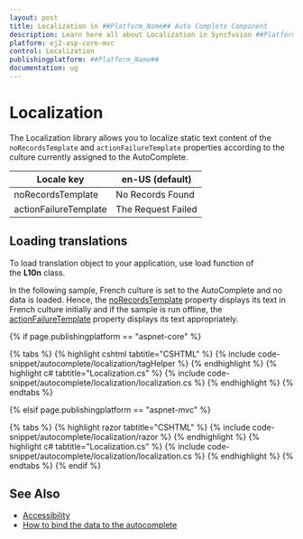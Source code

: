 ```yaml
---
layout: post
title: Localization in ##Platform_Name## Auto Complete Component
description: Learn here all about Localization in Syncfusion ##Platform_Name## Auto Complete component of Syncfusion Essential JS 2 and more.
platform: ej2-asp-core-mvc
control: Localization
publishingplatform: ##Platform_Name##
documentation: ug
---
```



# Localization

The Localization library allows you to localize static text content of the
`noRecordsTemplate` and `actionFailureTemplate` properties according to the culture currently assigned to the AutoComplete.

| Locale key | en-US (default)
|------|------
| noRecordsTemplate |  No Records Found
| actionFailureTemplate | The Request Failed

## Loading translations

To load translation object to your application, use load function of the **L10n** class.

In the following sample, French culture is set to the AutoComplete and no data is loaded. Hence, the
[noRecordsTemplate](https://help.syncfusion.com/cr/cref_files/aspnetcore-js2/Syncfusion.EJ2~Syncfusion.EJ2.DropDowns.AutoCompleteBuilder~NoRecordsTemplate.html) property displays its text in French culture initially and if the sample
is run offline, the [actionFailureTemplate](https://help.syncfusion.com/cr/cref_files/aspnetcore-js2/Syncfusion.EJ2~Syncfusion.EJ2.DropDowns.AutoCompleteBuilder~ActionFailureTemplate.html) property displays its text appropriately.

{% if page.publishingplatform == "aspnet-core" %}

{% tabs %}
{% highlight cshtml tabtitle="CSHTML" %}
{% include code-snippet/autocomplete/localization/tagHelper %}
{% endhighlight %}
{% highlight c# tabtitle="Localization.cs" %}
{% include code-snippet/autocomplete/localization/localization.cs %}
{% endhighlight %}
{% endtabs %}

{% elsif page.publishingplatform == "aspnet-mvc" %}

{% tabs %}
{% highlight razor tabtitle="CSHTML" %}
{% include code-snippet/autocomplete/localization/razor %}
{% endhighlight %}
{% highlight c# tabtitle="Localization.cs" %}
{% include code-snippet/autocomplete/localization/localization.cs %}
{% endhighlight %}
{% endtabs %}
{% endif %}



## See Also

* [Accessibility](./accessibility/)
* [How to bind the data to the autocomplete](./data-binding/)